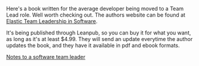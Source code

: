 [title: Team Lead book]: /
[path: /2012/04/13/team-lead-book/]: /
[date: 2012-04-13]: /

Here's a book written for the average developer being moved to a Team Lead role. Well worth checking out. The authors website can be found at <a href="http://5whys.com/">Elastic Team Leadership in Software</a>.

It's being published through Leanpub, so you can buy it for what you want, as long as it's at least $4.99. They will send an update everytime the author updates the book, and they have it available in pdf and ebook formats.

<a href="http://leanpub.com/teamleader">Notes to a software team leader</a>
